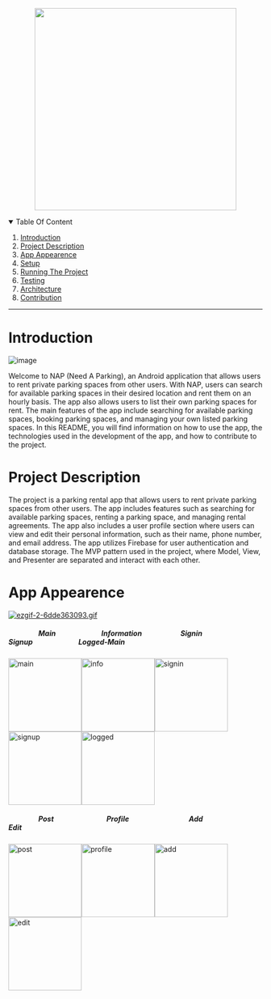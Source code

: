 <p align="center">
<img src="https://user-images.githubusercontent.com/93203695/213384703-be24ee6d-e4f8-4ca1-a7a7-94b01dd5dfcd.jpg" width="400" height="400">
</p>

<!-- TABLE OF CONTENTS -->
<details open="open">
  <summary>Table Of Content</summary>
  <ol>
    <li><a href="#introduction">Introduction</a></li>
    <li><a href="#project-description">Project Description</a></li>
    <li><a href="#app-appearence">App Appearence</a></li>
    <li><a href="#setup">Setup</a></li>
    <li><a href="#running-the-project">Running The Project</a></li>
    <li><a href="#testing">Testing</a></li>
    <li><a href="#architecture">Architecture</a></li>
    <li><a href="#contribution">Contribution</a></li>
    
  </ol>
</details>

---

# Introduction
![image](https://user-images.githubusercontent.com/93203695/213488312-75381c9b-daec-4a09-971c-cb1e14b5b9ec.png)

Welcome to NAP (Need A Parking), an Android application that allows users to rent private parking spaces from other users. With NAP, users can search for available parking spaces in their desired location and rent them on an hourly basis. The app also allows users to list their own parking spaces for rent. The main features of the app include searching for available parking spaces, booking parking spaces, and managing your own listed parking spaces. In this README, you will find information on how to use the app, the technologies used in the development of the app, and how to contribute to the project.

# Project Description
The project is a parking rental app that allows users to rent private parking spaces from other users. The app includes features such as searching for available parking spaces, renting a parking space, and managing rental agreements. The app also includes a user profile section where users can view and edit their personal information, such as their name, phone number, and email address. The app utilizes Firebase for user authentication and database storage. The MVP pattern used in the project, where Model, View, and Presenter are separated and interact with each other.

# App Appearence
<a href="https://gifyu.com/image/SvAPw"><img src="https://s3.gifyu.com/images/ezgif-2-6dde363093.gif" alt="ezgif-2-6dde363093.gif" border="0" /></a>

#####     &emsp;&emsp;&emsp;&emsp; Main	&emsp;&emsp;&emsp;&emsp;&emsp;&emsp; Information &emsp;&emsp;&emsp;&emsp;&emsp;	Signin	&emsp;&emsp;&emsp;&emsp;&emsp;&emsp;&emsp; Signup		&emsp;&emsp;&emsp;&emsp;&emsp;&emsp;	Logged-Main  
<img src="https://user-images.githubusercontent.com/93203695/213489974-369e53fd-9a1a-460d-b09e-3728770f01c8.png" alt="main" width=145 border="0"/><img src="https://user-images.githubusercontent.com/93203695/213490422-57467868-f8ac-4bbc-a58c-93dffb69b4ff.png" alt="info" width=145 border="0"/><img src="https://user-images.githubusercontent.com/93203695/213490766-f12a5559-812d-4357-a638-1e7a5385e242.png" alt="signin" width=145 border="0"/><img src="https://user-images.githubusercontent.com/93203695/213512511-798176f0-0063-43d6-ad19-2fc455d06899.png" alt="signup" width=145 border="0"/><img src="https://user-images.githubusercontent.com/93203695/213513063-6dd49f12-8f20-4297-b591-b39084c1fa8f.png" alt="logged" width=145  border="0"/>

#####    &emsp;&emsp;&emsp;&emsp; Post &emsp;&emsp;&emsp;&emsp;&emsp;&emsp;&emsp; Profile		&emsp;&emsp;&emsp;&emsp;&emsp;&emsp;&emsp;&emsp;  Add 	&emsp;&emsp;&emsp;&emsp;&emsp;&emsp;&emsp;&emsp; Edit
<img src="https://user-images.githubusercontent.com/93203695/213513254-bbfa2b0e-bfa8-4316-8855-f094d7905930.png" alt="post" width=145  border="0"/><img src="https://user-images.githubusercontent.com/93203695/213513599-93b68dca-107c-4669-9490-84de294b1260.png" alt="profile" width=145  border="0"/><img src="https://user-images.githubusercontent.com/93203695/213514107-aac2f049-ca45-4ea8-96d8-8b860f24e2d7.png" alt="add" width=145  border="0"/><img src="https://user-images.githubusercontent.com/93203695/213514269-675de3d3-737c-4904-a402-a23999514e14.png" alt="edit" width=145  border="0"/>
